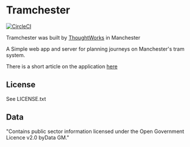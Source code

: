 

Tramchester 
===========
[![CircleCI](https://circleci.com/gh/ThoughtWorksInc/tramchester.svg?style=svg)](https://circleci.com/gh/ThoughtWorksInc/tramchester)

Tramchester was built by [ThoughtWorks](http://www.thoughtworks.com) in Manchester

A Simple web app and server for planning journeys on Manchester's tram system.

There is a short article on the application
[here](https://www.thoughtworks.com/insights/blog/helping-people-navigate-public-tram-network)

License
-------
See LICENSE.txt

Data
----

"Contains public sector information licensed under the Open Government Licence v2.0 byData GM."



